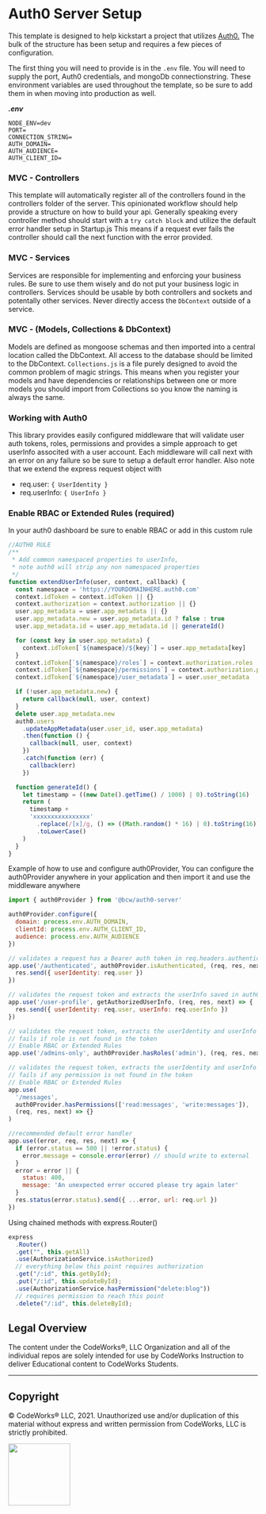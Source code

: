 # Auth0 Server Setup

This template is designed to help kickstart a project that utilizes <a href="https://auth0.com/" target="_blank">Auth0.</a> The bulk of the structure has been setup and requires a few pieces of configuration.

The first thing you will need to provide is in the `.env` file. You will need to supply the port, Auth0 credentials, and mongoDb connectionstring. These environment variables are used throughout the template, so be sure to add them in when moving into production as well.

**_.env_**

```
NODE_ENV=dev
PORT=
CONNECTION_STRING=
AUTH_DOMAIN=
AUTH_AUDIENCE=
AUTH_CLIENT_ID=
```

### MVC - Controllers

This template will automatically register all of the controllers found in the controllers folder of the server. This opinionated workflow should help provide a structure on how to build your api. Generally speaking every controller method should start with a `try catch block` and utilize the default error handler setup in Startup.js This means if a request ever fails the controller should call the next function with the error provided.

### MVC - Services

Services are responsible for implementing and enforcing your business rules. Be sure to use them wisely and do not put your business logic in controllers. Services should be usable by both controllers and sockets and potentally other services. Never directly access the `DbContext` outside of a service.

### MVC - (Models, Collections & DbContext)

Models are defined as mongoose schemas and then imported into a central location called the DbContext. All access to the database should be limited to the DbContext. `Collections.js` is a file purely designed to avoid the common problem of magic strings. This means when you register your models and have dependencies or relationships between one or more models you should import from Collections so you know the naming is always the same.

### Working with Auth0

This library provides easily configured middleware that will validate user auth tokens, roles, permissions and provides a simple approach to get userInfo associted with a user account. Each middleware will call next with an error on any failure so be sure to setup a default error handler. Also note that we extend the express request object with

- req.user: `{ UserIdentity }`
- req.userInfo: `{ UserInfo }`

### Enable RBAC or Extended Rules (required)

In your auth0 dashboard be sure to enable RBAC or add in this custom rule

```javascript
//AUTH0 RULE
/**
 * Add common namespaced properties to userInfo,
 * note auth0 will strip any non namespaced properties
 */
function extendUserInfo(user, context, callback) {
  const namespace = 'https://YOURDOMAINHERE.auth0.com'
  context.idToken = context.idToken || {}
  context.authorization = context.authorization || {}
  user.app_metadata = user.app_metadata || {}
  user.app_metadata.new = user.app_metadata.id ? false : true
  user.app_metadata.id = user.app_metadata.id || generateId()

  for (const key in user.app_metadata) {
    context.idToken[`${namespace}/${key}`] = user.app_metadata[key]
  }
  context.idToken[`${namespace}/roles`] = context.authorization.roles
  context.idToken[`${namespace}/permissions`] = context.authorization.permissions
  context.idToken[`${namespace}/user_metadata`] = user.user_metadata

  if (!user.app_metadata.new) {
    return callback(null, user, context)
  }
  delete user.app_metadata.new
  auth0.users
    .updateAppMetadata(user.user_id, user.app_metadata)
    .then(function () {
      callback(null, user, context)
    })
    .catch(function (err) {
      callback(err)
    })

  function generateId() {
    let timestamp = ((new Date().getTime() / 1000) | 0).toString(16)
    return (
      timestamp +
      'xxxxxxxxxxxxxxxx'
        .replace(/[x]/g, () => ((Math.random() * 16) | 0).toString(16))
        .toLowerCase()
    )
  }
}
```

Example of how to use and configure auth0Provider, You can configure the auth0Provider anywhere in your application and then import it and use the middleware anywhere

```javascript
import { auth0Provider } from '@bcw/auth0-server'

auth0Provider.configure({
  domain: process.env.AUTH_DOMAIN,
  clientId: process.env.AUTH_CLIENT_ID,
  audience: process.env.AUTH_AUDIENCE
})

// validates a request has a Bearer auth token in req.headers.authentication
app.use('/authenticated', auth0Provider.isAuthenticated, (req, res, next) => {
  res.send({ userIdentity: req.user })
})

// validates the request token and extracts the userInfo saved in auth0
app.use('/user-profile', getAuthorizedUserInfo, (req, res, next) => {
  res.send({ userIdentity: req.user, userInfo: req.userInfo })
})

// validates the request token, extracts the userIdentity and userInfo
// fails if role is not found in the token
// Enable RBAC or Extended Rules
app.use('/admins-only', auth0Provider.hasRoles('admin'), (req, res, next) => {})

// validates the request token, extracts the userIdentity and userInfo
// fails if any permission is not found in the token
// Enable RBAC or Extended Rules
app.use(
  '/messages',
  auth0Provider.hasPermissions(['read:messages', 'write:messages']),
  (req, res, next) => {}
)

//recommended default error handler
app.use((error, req, res, next) => {
  if (error.status == 500 || !error.status) {
    error.message = console.error(error) // should write to external
  }
  error = error || {
    status: 400,
    message: 'An unexpected error occured please try again later'
  }
  res.status(error.status).send({ ...error, url: req.url })
})
```

Using chained methods with express.Router()

```javascript
express
  .Router()
  .get("", this.getAll)
  .use(AuthorizationService.isAuthorized)
  // everything below this point requires authorization
  .get("/:id", this.getById);
  .put("/:id", this.updateById);
  .use(AuthorizationService.hasPermission("delete:blog"))
  // requires permission to reach this point
  .delete("/:id", this.deleteById);
```

## Legal Overview

The content under the CodeWorks®, LLC Organization and all of the individual repos are solely intended for use by CodeWorks Instruction to deliver Educational content to CodeWorks Students.

---

## Copyright

© CodeWorks® LLC, 2021. Unauthorized use and/or duplication of this material without express and written permission from CodeWorks, LLC is strictly prohibited.

<img src="https://bcw.blob.core.windows.net/public/img/7815839041305055" width="125">
